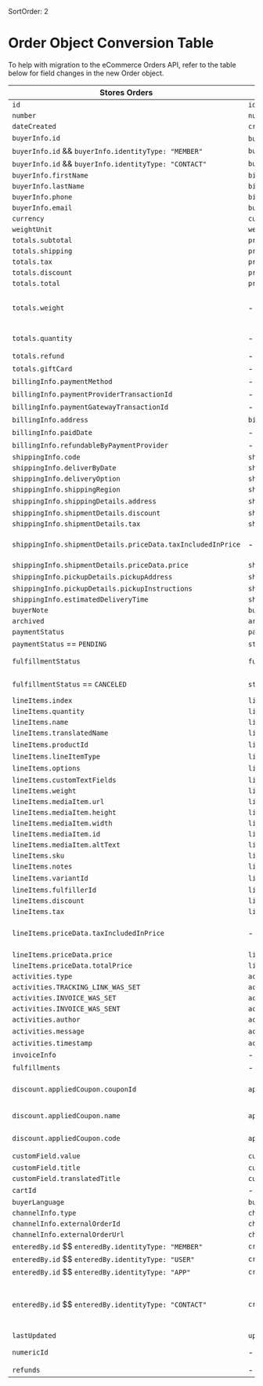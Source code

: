 SortOrder: 2
# Order Object Conversion Table

To help with migration to the eCommerce Orders API, refer to the table below for field changes in the new Order object.

| Stores Orders                                               | eCommerce Orders                                                          | Notes                                             |
| ------------------------------------------------------------|---------------------------------------------------------------------------|---------------------------------------------------|
| `id`                                                        | `id`                                                                      |
| `number`                                                    | `number`                                                                  |
| `dateCreated`                                               | `createdDate`                                                             |
| `buyerInfo.id`                                              | `buyerInfo.contactId` & `buyerInfo.memberId`                              |
| `buyerInfo.id` && `buyerInfo.identityType: "MEMBER"`        | `buyerInfo.memberId`                                                      |
| `buyerInfo.id` && `buyerInfo.identityType: "CONTACT"`       | `buyerInfo.contactId`                                                     |
| `buyerInfo.firstName`                                       | `billingInfo.contactDetails.firstName`                                    |
| `buyerInfo.lastName`                                        | `billingInfo.contactDetails.lastName`                                     |
| `buyerInfo.phone`                                           | `billingInfo.contactDetails.phone`                                        |
| `buyerInfo.email`                                           | `buyerInfo.email`                                                         |
| `currency`                                                  | `currency`                                                                |
| `weightUnit`                                                | `weightUnit`                                                              |
| `totals.subtotal`                                           | `priceSummary.subtotal.amount`                                            |
| `totals.shipping`                                           | `priceSummary.shipping.amount`                                            |
| `totals.tax`                                                | `priceSummary.tax.amount`                                                 |
| `totals.discount`                                           | `priceSummary.discount.amount`                                            |
| `totals.total`                                              | `priceSummary.totalPrice.amount`                                          |
| `totals.weight`                                             | - | `(lineItems[0].physicalProperties.weight` X `lineItems[0].quantity)` + `(lineItems[1].physicalProperties.weight` X `lineItems[1].quantity)` and so on.
| `totals.quantity`                                           | -                                             | `lineItems[0].quantity` + `lineItems[1].quantity` and so on.
| `totals.refund`                                             | -                                                                         | Accessible via [Order Payments API](https://bo.wix.com/wix-docs/rest/ecommerce/order-payments)
| `totals.giftCard`                                           | -                                                                         | Accessible via [Order Payments API](https://bo.wix.com/wix-docs/rest/ecommerce/order-payments)
| `billingInfo.paymentMethod`                                 | -                                                                         | Accessible via [Order Payments API](https://bo.wix.com/wix-docs/rest/ecommerce/order-payments)
| `billingInfo.paymentProviderTransactionId`                  | -                                                                         | Accessible via [Order Payments API](https://bo.wix.com/wix-docs/rest/ecommerce/order-payments)
| `billingInfo.paymentGatewayTransactionId`                   | -                                                                         | Accessible via [Order Payments API](https://bo.wix.com/wix-docs/rest/ecommerce/order-payments)
| `billingInfo.address`                                       | `billingInfo.address`                                                     | [Address object conversion table](https://bo.wix.com/wix-docs/rest/ecommerce/orders/address-object-conversion)
| `billingInfo.paidDate`                                      | -                                                                         | Accessible via [Order Payments API](https://bo.wix.com/wix-docs/rest/ecommerce/order-payments)
| `billingInfo.refundableByPaymentProvider`                   | -                                                                         | Accessible via [Order Payments API](https://bo.wix.com/wix-docs/rest/ecommerce/order-payments)
| `shippingInfo.code`                                         | `shippingInfo.code`                                                       |
| `shippingInfo.deliverByDate`                                | `shippingInfo.logistics.deliverByDate`                                    |
| `shippingInfo.deliveryOption`                               | `shippingInfo.title`                                                      |
| `shippingInfo.shippingRegion`                               | `shippingInfo.region.name`                                                |
| `shippingInfo.shippingDetails.address`                      | `shippingInfo.logistics.shippingDestination.address`                      | [Address object conversion table](https://bo.wix.com/wix-docs/rest/ecommerce/orders/address-object-conversion)
| `shippingInfo.shipmentDetails.discount`                     | `shippingInfo.cost.discount.amount`                                       |
| `shippingInfo.shipmentDetails.tax`                          | `shippingInfo.cost.taxDetails.totalTax.amount`                            |
| `shippingInfo.shipmentDetails.priceData.taxIncludedInPrice` | -                                                                         | If `shippingInfo.cost.price` == `shippingInfo.cost.totalPriceAfterTax` then tax is included in price
| `shippingInfo.shipmentDetails.priceData.price`              | `shippingInfo.cost.totalPriceAfterTax.amount`                             |
| `shippingInfo.pickupDetails.pickupAddress`                  | `shippingInfo.logistics.pickupDetails.address`                            | [Address object conversion table](https://bo.wix.com/wix-docs/rest/ecommerce/orders/address-object-conversion)
| `shippingInfo.pickupDetails.pickupInstructions`             | `shippingInfo.logistics.instructions`                                     |
| `shippingInfo.estimatedDeliveryTime`                        | `shippingInfo.logistics.deliveryTime`                                     |
| `buyerNote`                                                 | `buyerNote`                                                               |
| `archived`                                                  | `archived`                                                                |
| `paymentStatus`                                             | `paymentStatus`                                                           |
| `paymentStatus` == `PENDING`                                | `status` == `INITIALIZED`                                                 |
| `fulfillmentStatus`                                         | `fulfillmentStatus`                                                       | More info available with the [Order Fulfillments API](https://bo.wix.com/wix-docs/rest/ecommerce/order-fulfillments)
| `fulfillmentStatus` == `CANCELED`                           | `status` == `CANCELED`                                                    | More info available with the [Order Fulfillments API](https://bo.wix.com/wix-docs/rest/ecommerce/order-fulfillments)
| `lineItems.index`                                           | `lineItems.id`                                                            |
| `lineItems.quantity`                                        | `lineItems.quantity`                                                      |
| `lineItems.name`                                            | `lineItems.productName.original`                                          |
| `lineItems.translatedName`                                  | `lineItems.productName.translated`                                        |
| `lineItems.productId`                                       | `lineItems.catalogReference.catalogItemId`                                | [Stores Catalog eCommerce Reference](https://bo.wix.com/wix-docs/rest/stores/stores-catalog/ecommerce-integration)
| `lineItems.lineItemType`                                    | `lineItems.itemType.preset/custom`                                        |
| `lineItems.options`                                         | `lineItems.catalogReference.options`                                      | [Stores Catalog eCommerce Reference](https://bo.wix.com/wix-docs/rest/stores/stores-catalog/ecommerce-integration)
| `lineItems.customTextFields`                                | `lineItems.descriptionLines`                                              |
| `lineItems.weight`                                          | `lineItems.physicalProperties.weight`                                     |
| `lineItems.mediaItem.url`                                   | `lineItems.image.url`                                                     |
| `lineItems.mediaItem.height`                                | `lineItems.image.height`                                                  |
| `lineItems.mediaItem.width`                                 | `lineItems.image.width`                                                   |
| `lineItems.mediaItem.id`                                    | `lineItems.image.id`                                                      |
| `lineItems.mediaItem.altText`                               | `lineItems.image.altText`                                                 |
| `lineItems.sku`                                             | `lineItems.physicalProperties.sku`                                        |
| `lineItems.notes`                                           | `lineItems.descriptionLines.plainTextValue.original`                      |
| `lineItems.variantId`                                       | `lineItems.catalogReference.options`                                      | [Stores Catalog eCommerce Reference](https://bo.wix.com/wix-docs/rest/stores/stores-catalog/ecommerce-integration)
| `lineItems.fulfillerId`                                     | `lineItems.fulfillerId`                                                   |
| `lineItems.discount`                                        | `lineItems.totalDiscount.amount`                                          |
| `lineItems.tax`                                             | `lineItems.taxDetails.totalTax.amount`                                    |
| `lineItems.priceData.taxIncludedInPrice`                    | -                          | If `lineItems.price` equals `lineItems.totalPriceAfterTax` then tax is included
| `lineItems.priceData.price`                                 | `lineItems.price.amount`                                                  |
| `lineItems.priceData.totalPrice`                            | `lineItems.totalPriceAfterTax.amount`                                     |
| `activities.type`                                           | `activities.type`                                                         |
| `activities.TRACKING_LINK_WAS_SET`                          | `activities.TRACKING_LINK_SET`                                            |
| `activities.INVOICE_WAS_SET`                                | `activities.INVOICE_ADDED`                                                |
| `activities.INVOICE_WAS_SENT`                               | `activities.INVOICE_SENT`                                                 |
| `activities.author`                                         | `activities.authorEmail`                                                  |
| `activities.message`                                        | `activities.merchantComment.message`                                      | If `activities.type = "MERCHANT_COMMENT"`
| `activities.timestamp`                                      | `activities.createdDate`                                                  |
| `invoiceInfo`                                               | -                                                                         | Accessible via [Order Payments API](https://bo.wix.com/wix-docs/rest/ecommerce/order-payments)
| `fulfillments`                                              | -                                                                         | Accessible via [Order Fulfillments API](https://bo.wix.com/wix-docs/rest/ecommerce/order-fulfillments)
| `discount.appliedCoupon.couponId`                           | `appliedDiscounts.coupon.id`                                              | Search the `appliedDiscounts` array for populated `coupon` field; `couponId` is `coupon.id`
| `discount.appliedCoupon.name`                               | `appliedDiscounts.coupon.name`                                            | Search the `appliedDiscounts` array for populated `coupon` field; `name` is `coupon.name`
| `discount.appliedCoupon.code`                               | `appliedDiscounts.coupon.code`                                            | Search the `appliedDiscounts` array for populated `coupon` field; `code` is `coupon.code`
| `customField.value`                                         | `customFields.value.stringValue`                                          | Note: `customFields` is an array
| `customField.title`                                         | `customFields.title`                                                      |
| `customField.translatedTitle`                               | `customFields.translatedTitle`                                                 |
| `cartId`                                                    | -                                                                         | Replaced by `checkoutId`
| `buyerLanguage`                                             | `buyerLanguage`                                                           |
| `channelInfo.type`                                          | `channelInfo.type`                                                        |
| `channelInfo.externalOrderId`                               | `channelInfo.externalOrderId`                                             |
| `channelInfo.externalOrderUrl`                              | `channelInfo.externalOrderUrl`                                            |
| `enteredBy.id` $$ `enteredBy.identityType: "MEMBER"`        | `createdBy.memberId`                                                      |
| `enteredBy.id` $$ `enteredBy.identityType: "USER"`          | `createdBy.userId`                                                        |
| `enteredBy.id` $$ `enteredBy.identityType: "APP"`           | `createdBy.appId`                                                         |
| `enteredBy.id` $$ `enteredBy.identityType: "CONTACT"`       | `createdBy.visitorId` | Previously, for a buyer that is not logged in, `CONTACT` type and ID were returned. in the eCommerce API, `visitorId` is returned. Note: the ID itself will also be different.
| `lastUpdated`                                               | `updatedDate`                                                             |
| `numericId`                                                 | -                                                                         | Removed due to added cursor paging functionality
| `refunds`                                                   | -                                                                         | Accessible via [Order Payments API](https://bo.wix.com/wix-docs/rest/ecommerce/order-payments)

